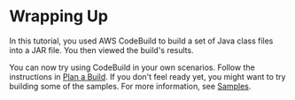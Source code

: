 # Wrapping Up<a name="getting-started-next-steps-console"></a>

In this tutorial, you used AWS CodeBuild to build a set of Java class files into a JAR file\. You then viewed the build's results\.

You can now try using CodeBuild in your own scenarios\. Follow the instructions in [Plan a Build](planning.md)\. If you don't feel ready yet, you might want to try building some of the samples\. For more information, see [Samples](samples.md)\. 
